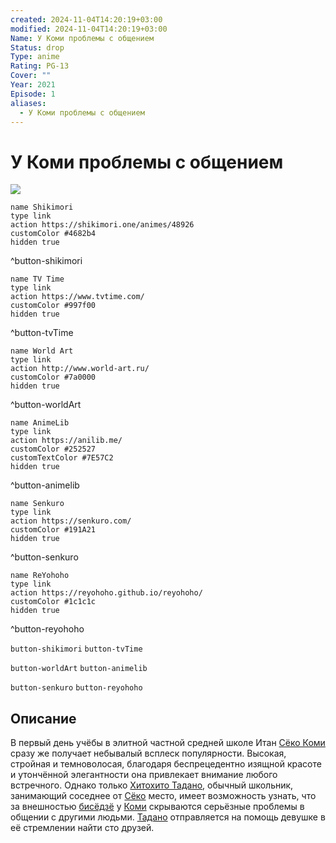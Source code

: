 ```yaml
---
created: 2024-11-04T14:20:19+03:00
modified: 2024-11-04T14:20:19+03:00
Name: У Коми проблемы с общением
Status: drop
Type: anime
Rating: PG-13
Cover: ""
Year: 2021
Episode: 1
aliases:
  - У Коми проблемы с общением
---
```


# У Коми проблемы с общением

![](https://nyaa.shikimori.one/uploads/poster/animes/48926/746946f3280e3d43d727c347d4c08fd5.jpeg)

```button
name Shikimori
type link
action https://shikimori.one/animes/48926
customColor #4682b4
hidden true
```
^button-shikimori

```button
name TV Time
type link
action https://www.tvtime.com/
customColor #997f00
hidden true
```
^button-tvTime

```button
name World Art
type link
action http://www.world-art.ru/
customColor #7a0000
hidden true
```
^button-worldArt

```button
name AnimeLib
type link
action https://anilib.me/
customColor #252527
customTextColor #7E57C2
hidden true
```
^button-animelib

```button
name Senkuro
type link
action https://senkuro.com/
customColor #191A21
hidden true
```
^button-senkuro

```button
name ReYohoho
type link
action https://reyohoho.github.io/reyohoho/
customColor #1c1c1c
hidden true
```
^button-reyohoho

`button-shikimori` `button-tvTime`

`button-worldArt` `button-animelib`

`button-senkuro` `button-reyohoho`

## Описание

В первый день учёбы в элитной частной средней школе Итан [Сёко Коми](https://shikimori.one/characters/141790-shouko-komi) сразу же получает небывалый всплеск популярности. Высокая, стройная и темноволосая, благодаря беспрецедентно изящной красоте и утончённой элегантности она привлекает внимание любого встречного. Однако только [Хитохито Тадано](https://shikimori.one/characters/151722-hitohito-tadano), обычный школьник, занимающий соседнее от [Сёко](https://shikimori.one/characters/141790-shouko-komi) место, имеет возможность узнать, что за внешностью [бисёдзё](https://ru.wikipedia.org/wiki/Бисёдзё) у [Коми](https://shikimori.one/characters/141790-shouko-komi) скрываются серьёзные проблемы в общении с другими людьми. [Тадано](https://shikimori.one/characters/151722-hitohito-tadano) отправляется на помощь девушке в её стремлении найти сто друзей.
